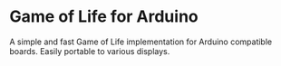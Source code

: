 # Game of Life for Arduino
A simple and fast Game of Life implementation for Arduino compatible boards. Easily portable to various displays. 
